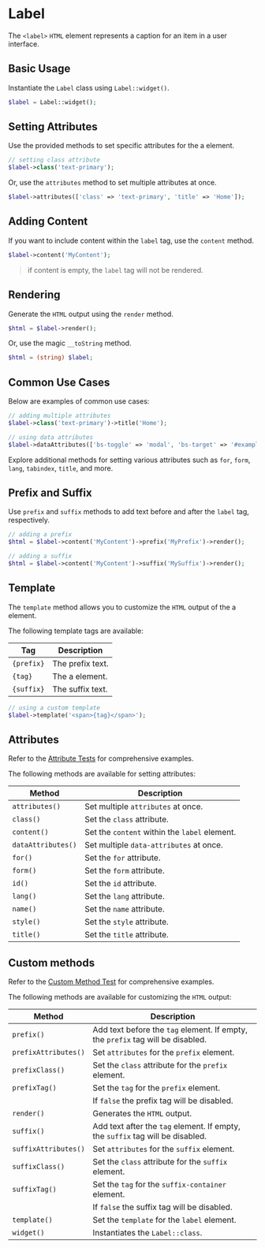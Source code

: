 # Label

The `<label>` `HTML` element represents a caption for an item in a user interface.

## Basic Usage

Instantiate the `Label` class using `Label::widget()`.

```php
$label = Label::widget();
```

## Setting Attributes

Use the provided methods to set specific attributes for the a element.

```php
// setting class attribute
$label->class('text-primary');
```

Or, use the `attributes` method to set multiple attributes at once.

```php
$label->attributes(['class' => 'text-primary', 'title' => 'Home']);
```

## Adding Content

If you want to include content within the `label` tag, use the `content` method.

```php
$label->content('MyContent');
```

> if content is empty, the `label` tag will not be rendered.


## Rendering

Generate the `HTML` output using the `render` method.

```php
$html = $label->render();
```

Or, use the magic `__toString` method.

```php
$html = (string) $label;
```

## Common Use Cases

Below are examples of common use cases:

```php
// adding multiple attributes
$label->class('text-primary')->title('Home');

// using data attributes
$label->dataAttributes(['bs-toggle' => 'modal', 'bs-target' => '#exampleModal', 'analytics' => 'trackClick']);
```

Explore additional methods for setting various attributes such as `for`, `form`, `lang`, `tabindex`, `title`, and more.

## Prefix and Suffix

Use `prefix` and `suffix` methods to add text before and after the `label` tag, respectively.

```php
// adding a prefix
$html = $label->content('MyContent')->prefix('MyPrefix')->render();

// adding a suffix
$html = $label->content('MyContent')->suffix('MySuffix')->render();
```

## Template

The `template` method allows you to customize the `HTML` output of the a element.

The following template tags are available:

| Tag        | Description      |
| ---------- | ---------------- |
| `{prefix}` | The prefix text. |
| `{tag}`    | The a element.   |
| `{suffix}` | The suffix text. |

```php
// using a custom template
$label->template('<span>{tag}</span>');
```

## Attributes

Refer to the [Attribute Tests](https://github.com/ui-awesome/html/blob/main/tests/FormControl/Label/AttributeTest.php)
for comprehensive examples.

The following methods are available for setting attributes:

| Method            | Description                                                                                      |
| ----------------- | ------------------------------------------------------------------------------------------------ |
| `attributes()`    | Set multiple `attributes` at once.                                                               |
| `class()`         | Set the `class` attribute.                                                                       |
| `content()`       | Set the `content` within the `label` element.                                                    |
| `dataAttributes()`| Set multiple `data-attributes` at once.                                                          |
| `for()`           | Set the `for` attribute.                                                                         |
| `form()`          | Set the `form` attribute.                                                                        |
| `id()`            | Set the `id` attribute.                                                                          |
| `lang()`          | Set the `lang` attribute.                                                                        |
| `name()`          | Set the `name` attribute.                                                                        |
| `style()`         | Set the `style` attribute.                                                                       |
| `title()`         | Set the `title` attribute.                                                                       |

## Custom methods

Refer to the [Custom Method Test](https://github.com/ui-awesome/html/blob/main/tests/FormControl/Label/CustomMethodTest.php)
for comprehensive examples.

The following methods are available for customizing the `HTML` output:

| Method                       | Description                                                                           |
| ---------------------------- | ------------------------------------------------------------------------------------- |
| `prefix()`                   | Add text before the `tag` element. If empty, the `prefix` tag will be disabled.       |
| `prefixAttributes()`         | Set `attributes` for the `prefix` element.                                            |
| `prefixClass()`              | Set the `class` attribute for the `prefix` element.                                   |
| `prefixTag()`                | Set the `tag` for the `prefix` element.                                               |
|                              | If `false` the prefix tag will be disabled.                                           |
| `render()`                   | Generates the `HTML` output.                                                          |
| `suffix()`                   | Add text after the `tag` element. If empty, the `suffix` tag will be disabled.        |
| `suffixAttributes()`         | Set `attributes` for the `suffix` element.                                            |
| `suffixClass()`              | Set the `class` attribute for the `suffix` element.                                   |
| `suffixTag()`                | Set the `tag` for the `suffix-container` element.                                     |
|                              | If `false` the suffix tag will be disabled.                                           |
| `template()`                 | Set the `template` for the `label` element.                                           |
| `widget()`                   | Instantiates the `Label::class`.                                                      |
